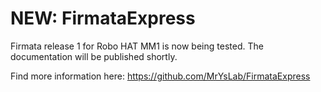 # NEW: FirmataExpress

Firmata release 1 for Robo HAT MM1 is now being tested.  The documentation will be published shortly.

Find more information here: https://github.com/MrYsLab/FirmataExpress
